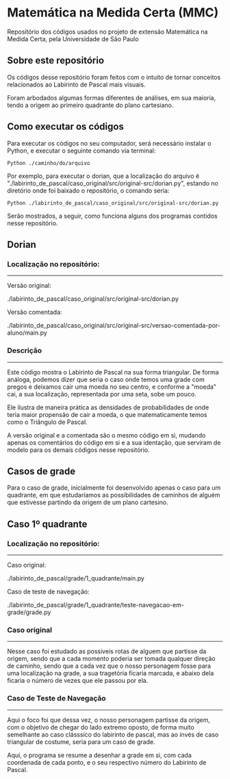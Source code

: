 # Matemática na Medida Certa (MMC)
Repositório dos códigos usados no projeto de extensão Matemática na Medida Certa, pela Universidade de São Paulo

## Sobre este repositório
Os códigos desse repositório foram feitos com o intuito de tornar conceitos relacionados ao Labirinto de Pascal mais visuais.

Foram arbodados algumas formas diferentes de análises, em sua maioria, tendo a origem ao primeiro quadrante do plano cartesiano.

## Como executar os códigos
Para executar os códigos no seu computador, será necessário instalar o Python, e executar o seguinte comando via terminal:

```
Python ./caminho/do/arquivo
```

Por exemplo, para executar o dorian, que a localização do arquivo é "./labirinto_de_pascal/caso_original/src/original-src/dorian.py", estando no diretório onde foi baixado o repositório, o comando seria:

```
Python ./labirinto_de_pascal/caso_original/src/original-src/dorian.py
```

Serão mostrados, a seguir, como funciona alguns dos programas contidos nesse repositório.

## Dorian

### Localização no repositório:
---
Versão original:

./labirinto_de_pascal/caso_original/src/original-src/dorian.py

Versão comentada: 

./labirinto_de_pascal/caso_original/src/original-src/versao-comentada-por-aluno/main.py

### Descrição
---
Este código mostra o Labirinto de Pascal na sua forma triangular. De forma análoga, podemos dizer que seria o caso onde temos uma grade com pregos e deixamos cair uma moeda no seu centro, e conforme a "moeda" cai, a sua localização, representada por uma seta, sobe um pouco.

Ele ilustra de maneira prática as densidades de probabilidades de onde teria maior propensão de cair a moeda, o que matematicamente temos como o Triângulo de Pascal.

A versão original e a comentada são o mesmo código em si, mudando apenas os comentários do código em si e a sua identação, que serviram de modelo para os demais códigos nesse repositório.

## Casos de grade
Para o caso de grade, inicialmente foi desenvolvido apenas o caso para um quadrante, em que estudaríamos as possibilidades de caminhos de alguém que estivesse partindo da origem de um plano cartesino.

## Caso 1º quadrante
### Localização no repositório:
---
Caso original:

./labirinto_de_pascal/grade/1_quadrante/main.py

Caso de teste de navegação:

./labirinto_de_pascal/grade/1_quadrante/teste-navegacao-em-grade/grade.py

### Caso original
---
Nesse caso foi estudado as possiveis rotas de alguem que partisse da origem, sendo que a cada momento poderia ser tomada qualquer direção de caminho, sendo que a cada vez que o nosso personagem fosse para uma localização na grade, a sua tragetória ficaria marcada, e abaixo dela ficaria o número de vezes que ele passou por ela.

### Caso de Teste de Navegação
--- 
Aqui o foco foi que dessa vez, o nosso personagem partisse da origem, com o objetivo de chegar do lado extremo oposto, de forma muito semelhante ao caso clásssico do labirinto de pascal, mas ao invés de caso triangular de costume, seria para um caso de grade.

Aqui, o programa se resume a desenhar a grade em si, com cada coordenada de cada ponto, e o seu respectivo número do Labirinto de Pascal.